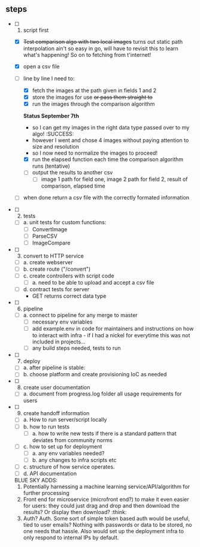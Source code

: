## steps
- [ ] 1. script first 
  - [x] ~~Test comparison algo with two local images~~ turns out static path interpolation ain't so easy in go, will have to revisit this to learn what's happening! So on to fetching from t'internet!
  - [x] open a csv file 
  - [ ] line by line I need to:
      - [x] fetch the images at the path given in fields 1 and 2
      - [x] store the images for use ~~or pass them straight to~~      
      - [x] run the images through the comparison algorithm

    **Status September 7th**
      - so I can get my images in the right data type passed over to my algo! :SUCCESS:
      - however I went and chose 4 images without paying attention to size and resolution
      - so I now need to normalize the images to proceed!

      

      - [x] run the elapsed function each time the comparison algorithm runs (tentative)
      - [ ] output the results to another csv
        - [ ] image 1 path for field one, image 2 path for field 2, result of comparison, elapsed time
  - [ ] when done return a csv file with the correctly formated information

- [ ] 2. tests
    - [ ] a. unit tests for custom functions:
        - [ ] ConvertImage
        - [ ] ParseCSV
        - [ ] ImageCompare

- [ ] 3. convert to HTTP service
  - [ ] a. create webserver
  - [ ] b. create route ("/convert")
  - [ ] c. create controllers with script code 
      - [ ] a. need to be able to upload and accept a csv file
  - [ ] d. contract tests for server
      - GET returns correct data type

- [ ] 6. pipeline
    - [ ] a. connect to pipeline for any merge to master
        - [ ] necessary env variables
        - [ ] add example.env in code for maintainers and instructions on how to interact with infra - if I had a nickel for everytime this was not included in projects...
        - [ ] any build steps needed, tests to run

- [ ] 7. deploy
  - [ ] a. after pipeline is stable:
  - [ ] b. choose platform and create provisioning IoC as needed

- [ ] 8. create user documentation 
  - [ ] a. document from progress.log folder all usage requirements for users

- [ ] 9. create handoff information
  - [ ] a. How to run server/script locally
  - [ ] b. how to run tests
    - [ ] a. how to write new tests if there is a standard pattern that deviates from community norms
  - [ ] c. how to set up for deployment
    - [ ] a. any env variables needed? 
    - [ ] b. any changes to infra scripts etc
  - [ ] c. structure of how service operates. 
  - [ ] d. API documentation 

  BLUE SKY ADDS:
  1. Potentially harnessing a machine learning service/API/algorithm for further processing
  2. Front end for microservice (microfront end?) to make it even easier for users: they could just drag and drop and then download the results? Or display then download? :think:
  3. Auth? Auth. Some sort of simple token based auth would be useful, tied to user emails? Nothing with passwords or data to be stored, no one needs that hassle. Also would set up the deployment infra to only respond to internal IPs by default.
  